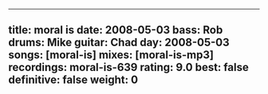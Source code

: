 
---
title: moral is
date: 2008-05-03
bass:	Rob
drums:	Mike
guitar:	Chad
day: 2008-05-03
songs: [moral-is]
mixes: [moral-is-mp3]
recordings: moral-is-639
rating: 9.0
best: false
definitive: false
weight: 0
---
